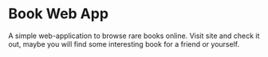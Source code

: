 # Book Web App

A simple web-application to browse rare books online. Visit site and check it out, maybe you will find some interesting book for a friend or yourself.
